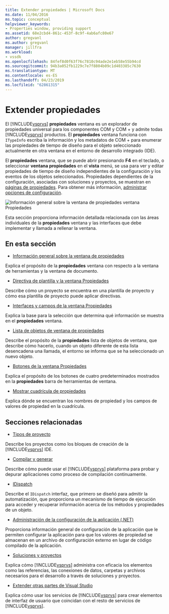 ```yaml
---
title: Extender propiedades | Microsoft Docs
ms.date: 11/04/2016
ms.topic: conceptual
helpviewer_keywords:
- Properties window, providing support
ms.assetid: 68e2cbd4-861c-453f-8c9f-4ab6afc80e67
author: gregvanl
ms.author: gregvanl
manager: jillfra
ms.workload:
- vssdk
ms.openlocfilehash: 84fef8d0f63f76c7810c94ade2e1eb58e55b94cd
ms.sourcegitcommit: 94b3a052fb1229c7e7f8804b09c1d403385c7630
ms.translationtype: MT
ms.contentlocale: es-ES
ms.lasthandoff: 04/23/2019
ms.locfileid: "62861315"
---
```

# <a name="extend-properties"></a>Extender propiedades
El [!INCLUDE[vsprvs](../../code-quality/includes/vsprvs_md.md)] **propiedades** ventana es un explorador de propiedades universal para los componentes COM y COM + y admite todas [!INCLUDE[vsprvs](../../code-quality/includes/vsprvs_md.md)] productos. El **propiedades** ventana funciona con `ITypeInfo` escriba la información y los metadatos de COM + para enumerar las propiedades de tiempo de diseño para el objeto seleccionado actualmente en otra ventana en el entorno de desarrollo integrado (IDE).

 El **propiedades** ventana, que se puede abrir presionando **F4** en el teclado, o seleccionar **ventana propiedades** en el **vista** menú, se usa para ver y editar propiedades de tiempo de diseño independientes de la configuración y los eventos de los objetos seleccionados. Propiedades dependientes de la configuración, asociadas con soluciones y proyectos, se muestran en [páginas de propiedades](../../extensibility/internals/property-pages.md). Para obtener más información, [administrar opciones de configuración](../../extensibility/internals/managing-configuration-options.md).

 ![Información general sobre la ventana de propiedades](../../extensibility/internals/media/vspropertieswindow.png "vsPropertiesWindow") ventana Propiedades

 Esta sección proporciona información detallada relacionada con las áreas individuales de la **propiedades** ventana y las interfaces que debe implementar y llamada a rellenar la ventana.

## <a name="in-this-section"></a>En esta sección
- [Información general sobre la ventana de propiedades](../../extensibility/internals/properties-window-overview.md)

 Explica el propósito de la **propiedades** ventana con respecto a la ventana de herramientas y la ventana de documento.

- [Directiva de plantilla y la ventana Propiedades](../../extensibility/internals/template-policy-and-the-properties-window.md)

 Describe cómo un proyecto se encuentra en una plantilla de proyecto y cómo esa plantilla de proyecto puede aplicar directivas.

- [Interfaces y campos de la ventana Propiedades](../../extensibility/internals/properties-window-fields-and-interfaces.md)

 Explica la base para la selección que determina qué información se muestra en el **propiedades** ventana.

- [Lista de objetos de ventana de propiedades](../../extensibility/internals/properties-window-object-list.md)

 Describe el propósito de la **propiedades** lista de objetos de ventana, que describe cómo hacerlo, cuando un objeto diferente de esta lista desencadena una llamada, el entorno se informa que se ha seleccionado un nuevo objeto.

- [Botones de la ventana Propiedades](../../extensibility/internals/properties-window-buttons.md)

 Explica el propósito de los botones de cuatro predeterminados mostrados en la **propiedades** barra de herramientas de ventana.

- [Mostrar cuadrícula de propiedades](../../extensibility/internals/properties-display-grid.md)

 Explica dónde se encuentran los nombres de propiedad y los campos de valores de propiedad en la cuadrícula.

## <a name="related-sections"></a>Secciones relacionadas
- [Tipos de proyecto](../../extensibility/internals/project-types.md)

 Describe los proyectos como los bloques de creación de la [!INCLUDE[vsprvs](../../code-quality/includes/vsprvs_md.md)] IDE.

- [Compilar y generar](../../ide/compiling-and-building-in-visual-studio.md)

 Describe cómo puede usar el [!INCLUDE[vsprvs](../../code-quality/includes/vsprvs_md.md)] plataforma para probar y depurar aplicaciones como proceso de compilación continuamente.

- [IDispatch](/previous-versions/windows/desktop/api/oaidl/nn-oaidl-idispatch)

 Describe el `IDispatch` interfaz, que primero se diseñó para admitir la automatización, que proporciona un mecanismo de tiempo de ejecución para acceder y recuperar información acerca de los métodos y propiedades de un objeto.

- [Administración de la configuración de la aplicación (.NET)](../../ide/managing-application-settings-dotnet.md)

 Proporciona información general de configuración de la aplicación que le permiten configurar la aplicación para que los valores de propiedad se almacenan en un archivo de configuración externo en lugar de código compilado de la aplicación.

- [Soluciones y proyectos](../../ide/solutions-and-projects-in-visual-studio.md)

 Explica cómo [!INCLUDE[vsprvs](../../code-quality/includes/vsprvs_md.md)] administra con eficacia los elementos como las referencias, las conexiones de datos, carpetas y archivos necesarios para el desarrollo a través de soluciones y proyectos.

- [Extender otras partes de Visual Studio](../../extensibility/extending-other-parts-of-visual-studio.md)

 Explica cómo usar los servicios de [!INCLUDE[vsprvs](../../code-quality/includes/vsprvs_md.md)] para crear elementos de interfaz de usuario que coincidan con el resto de servicios de [!INCLUDE[vsprvs](../../code-quality/includes/vsprvs_md.md)].